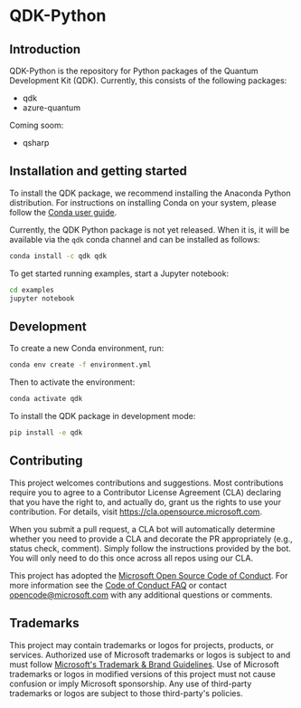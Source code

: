 # QDK-Python

## Introduction

QDK-Python is the repository for Python packages of the Quantum Development Kit (QDK). Currently, this consists of the following packages:

- qdk
- azure-quantum

Coming soom:

- qsharp

## Installation and getting started

To install the QDK package, we recommend installing the Anaconda Python distribution. For instructions on installing Conda on your system, please follow the [Conda user guide](https://docs.conda.io/projects/conda/en/latest/user-guide/install/index.html).

Currently, the QDK Python package is not yet released. When it is, it will be available via the `qdk` conda channel and can be installed as follows:

```bash
conda install -c qdk qdk
```

To get started running examples, start a Jupyter notebook:

```bash
cd examples
jupyter notebook
```

## Development

To create a new Conda environment, run:

```bash
conda env create -f environment.yml
```

Then to activate the environment:

```bash
conda activate qdk
```

To install the QDK package in development mode:

```bash
pip install -e qdk
```

## Contributing

This project welcomes contributions and suggestions.  Most contributions require you to agree to a
Contributor License Agreement (CLA) declaring that you have the right to, and actually do, grant us
the rights to use your contribution. For details, visit https://cla.opensource.microsoft.com.

When you submit a pull request, a CLA bot will automatically determine whether you need to provide
a CLA and decorate the PR appropriately (e.g., status check, comment). Simply follow the instructions
provided by the bot. You will only need to do this once across all repos using our CLA.

This project has adopted the [Microsoft Open Source Code of Conduct](https://opensource.microsoft.com/codeofconduct/).
For more information see the [Code of Conduct FAQ](https://opensource.microsoft.com/codeofconduct/faq/) or
contact [opencode@microsoft.com](mailto:opencode@microsoft.com) with any additional questions or comments.

## Trademarks

This project may contain trademarks or logos for projects, products, or services. Authorized use of Microsoft 
trademarks or logos is subject to and must follow 
[Microsoft's Trademark & Brand Guidelines](https://www.microsoft.com/en-us/legal/intellectualproperty/trademarks/usage/general).
Use of Microsoft trademarks or logos in modified versions of this project must not cause confusion or imply Microsoft sponsorship.
Any use of third-party trademarks or logos are subject to those third-party's policies.
